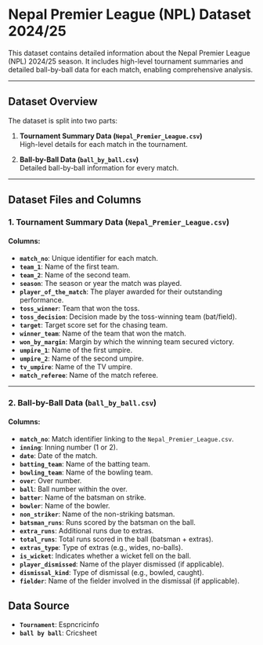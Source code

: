 # Nepal Premier League (NPL) Dataset 2024/25

This dataset contains detailed information about the Nepal Premier League (NPL) 2024/25 season. It includes high-level tournament summaries and detailed ball-by-ball data for each match, enabling comprehensive analysis.

---

## Dataset Overview

The dataset is split into two parts:

1. **Tournament Summary Data (`Nepal_Premier_League.csv`)**  
   High-level details for each match in the tournament.

2. **Ball-by-Ball Data (`ball_by_ball.csv`)**  
   Detailed ball-by-ball information for every match.

---

## Dataset Files and Columns

### 1. Tournament Summary Data (`Nepal_Premier_League.csv`)

#### Columns:
- **`match_no`**: Unique identifier for each match.
- **`team_1`**: Name of the first team.
- **`team_2`**: Name of the second team.
- **`season`**: The season or year the match was played.
- **`player_of_the_match`**: The player awarded for their outstanding performance.
- **`toss_winner`**: Team that won the toss.
- **`toss_decision`**: Decision made by the toss-winning team (bat/field).
- **`target`**: Target score set for the chasing team.
- **`winner_team`**: Name of the team that won the match.
- **`won_by_margin`**: Margin by which the winning team secured victory.
- **`umpire_1`**: Name of the first umpire.
- **`umpire_2`**: Name of the second umpire.
- **`tv_umpire`**: Name of the TV umpire.
- **`match_referee`**: Name of the match referee.

---

### 2. Ball-by-Ball Data (`ball_by_ball.csv`)

#### Columns:
- **`match_no`**: Match identifier linking to the `Nepal_Premier_League.csv`.
- **`inning`**: Inning number (1 or 2).
- **`date`**: Date of the match.
- **`batting_team`**: Name of the batting team.
- **`bowling_team`**: Name of the bowling team.
- **`over`**: Over number.
- **`ball`**: Ball number within the over.
- **`batter`**: Name of the batsman on strike.
- **`bowler`**: Name of the bowler.
- **`non_striker`**: Name of the non-striking batsman.
- **`batsman_runs`**: Runs scored by the batsman on the ball.
- **`extra_runs`**: Additional runs due to extras.
- **`total_runs`**: Total runs scored in the ball (batsman + extras).
- **`extras_type`**: Type of extras (e.g., wides, no-balls).
- **`is_wicket`**: Indicates whether a wicket fell on the ball.
- **`player_dismissed`**: Name of the player dismissed (if applicable).
- **`dismissal_kind`**: Type of dismissal (e.g., bowled, caught).
- **`fielder`**: Name of the fielder involved in the dismissal (if applicable).

## Data Source
- **`Tournament`**: Espncricinfo
- **`ball by ball`**: Cricsheet






